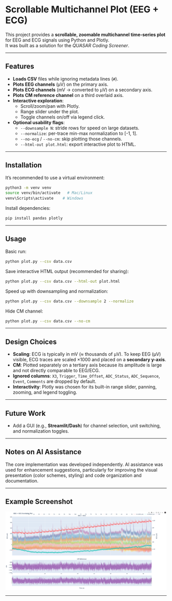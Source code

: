 # Scrollable Multichannel Plot (EEG + ECG)

This project provides a **scrollable, zoomable multichannel time-series plot** for EEG and ECG signals using Python and Plotly.  
It was built as a solution for the *QUASAR Coding Screener*.

---

## Features
- **Loads CSV** files while ignoring metadata lines (`#`).
- **Plots EEG channels** (µV) on the primary axis.
- **Plots ECG channels** (mV → converted to µV) on a secondary axis.
- **Plots CM reference channel** on a third overlaid axis.
- **Interactive exploration**:
  - Scroll/zoom/pan with Plotly.
  - Range slider under the plot.
  - Toggle channels on/off via legend click.
- **Optional usability flags**:
  - `--downsample N`: stride rows for speed on large datasets.
  - `--normalize`: per-trace min-max normalization to [-1, 1].
  - `--no-ecg` / `--no-cm`: skip plotting those channels.
  - `--html-out plot.html`: export interactive plot to HTML.

---

## Installation
It’s recommended to use a virtual environment:

```bash
python3 -m venv venv
source venv/bin/activate   # Mac/Linux
venv\Scripts\activate    # Windows
```

Install dependencies:

```bash
pip install pandas plotly
```

---

## Usage

Basic run:
```bash
python plot.py --csv data.csv
```

Save interactive HTML output (recommended for sharing):
```bash
python plot.py --csv data.csv --html-out plot.html
```

Speed up with downsampling and normalization:
```bash
python plot.py --csv data.csv --downsample 2 --normalize
```

Hide CM channel:
```bash
python plot.py --csv data.csv --no-cm
```

---

## Design Choices
- **Scaling**: ECG is typically in mV (≈ thousands of µV). To keep EEG (µV) visible, ECG traces are scaled ×1000 and placed on a **secondary y-axis**.
- **CM**: Plotted separately on a tertiary axis because its amplitude is large and not directly comparable to EEG/ECG.
- **Ignored columns**: `X3`, `Trigger`, `Time_Offset`, `ADC_Status`, `ADC_Sequence`, `Event`, `Comments` are dropped by default.
- **Interactivity**: Plotly was chosen for its built-in range slider, panning, zooming, and legend toggling.

---

## Future Work
- Add a GUI (e.g., **Streamlit/Dash**) for channel selection, unit switching, and normalization toggles.

---

## Notes on AI Assistance
The core implementation was developed independently. AI assistance was used for enhancement suggestions, particularly for improving the visual presentation (color schemes, styling) and code organization and documentation. 

---

## Example Screenshot
![Plot](screenshot.png)

---
